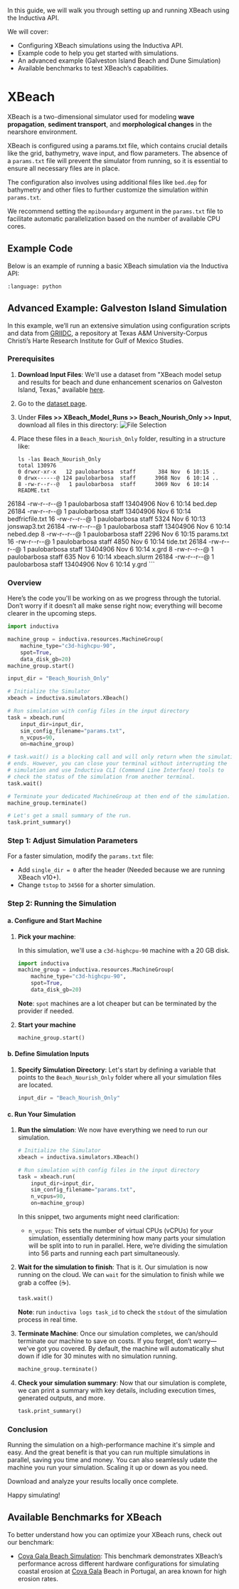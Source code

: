 In this guide, we will walk you through setting up and running XBeach using 
the Inductiva API. 

We will cover:

- Configuring XBeach simulations using the Inductiva API.
- Example code to help you get started with simulations.
- An advanced example (Galveston Island Beach and Dune Simulation)
- Available benchmarks to test XBeach’s capabilities.


# XBeach

XBeach is a two-dimensional simulator used for modeling **wave propagation**, 
**sediment transport**, and **morphological changes** in the nearshore environment. 

XBeach is configured using a params.txt file, which contains crucial details 
like the grid, bathymetry, wave input, and flow parameters. The absence 
of a `params.txt` file will prevent the simulator from running, so it is 
essential to ensure all necessary files are in place.

The configuration also involves using additional files like `bed.dep` for 
bathymetry and other files to further customize the simulation within 
`params.txt`. 

We recommend setting the `mpiboundary` argument in the `params.txt` file 
to facilitate automatic parallelization based on the number of available 
CPU cores.

## Example Code

Below is an example of running a basic XBeach simulation via the Inductiva 
API:

```{literalinclude} ../../examples/xbeach/xbeach.py
:language: python
```

## Advanced Example: Galveston Island Simulation

In this example, we’ll run an extensive simulation using configuration scripts and data from [GRIIDC](https://www.griidc.org/), a repository at Texas A&M University-Corpus Christi’s Harte Research Institute for Gulf of Mexico Studies.

### Prerequisites

1. **Download Input Files**: We'll use a dataset from "XBeach model setup and results for beach and dune enhancement scenarios on Galveston Island, Texas," available [here](https://data.griidc.org/data/HI.x833.000:0001).

1. Go to the [dataset page](https://data.griidc.org/data/HI.x833.000:0001#individual-files).
2. Under **Files >> XBeach_Model_Runs >> Beach_Nourish_Only >> Input**, download all files in this directory:
   ![File Selection](xbeach_source_files.png)
3. Place these files in a `Beach_Nourish_Only` folder, resulting in a structure like:

	```
	ls -las Beach_Nourish_Only 
	total 130976
    0 drwxr-xr-x   12 paulobarbosa  staff       384 Nov  6 10:15 .
    0 drwx------@ 124 paulobarbosa  staff      3968 Nov  6 10:14 ..
    8 -rw-r--r--@   1 paulobarbosa  staff      3069 Nov  6 10:14 README.txt
26184 -rw-r--r--@   1 paulobarbosa  staff  13404906 Nov  6 10:14 bed.dep
26184 -rw-r--r--@   1 paulobarbosa  staff  13404906 Nov  6 10:14 bedfricfile.txt
   16 -rw-r--r--@   1 paulobarbosa  staff      5324 Nov  6 10:13 jonswap3.txt
26184 -rw-r--r--@   1 paulobarbosa  staff  13404906 Nov  6 10:14 nebed.dep
    8 -rw-r--r--@   1 paulobarbosa  staff      2296 Nov  6 10:15 params.txt
   16 -rw-r--r--@   1 paulobarbosa  staff      4850 Nov  6 10:14 tide.txt
26184 -rw-r--r--@   1 paulobarbosa  staff  13404906 Nov  6 10:14 x.grd
    8 -rw-r--r--@   1 paulobarbosa  staff       635 Nov  6 10:14 xbeach.slurm
26184 -rw-r--r--@   1 paulobarbosa  staff  13404906 Nov  6 10:14 y.grd
	```

### Overview

Here’s the code you'll be working on as we progress through the tutorial. Don’t
worry if it doesn’t all make sense right now; everything will become clearer
in the upcoming steps.

```python
import inductiva

machine_group = inductiva.resources.MachineGroup(
    machine_type="c3d-highcpu-90",
    spot=True,
    data_disk_gb=20)
machine_group.start()

input_dir = "Beach_Nourish_Only"

# Initialize the Simulator
xbeach = inductiva.simulators.XBeach()

# Run simulation with config files in the input directory
task = xbeach.run(
    input_dir=input_dir,
    sim_config_filename="params.txt",
    n_vcpus=90,
    on=machine_group)

# task.wait() is a blocking call and will only return when the simulation
# ends. However, you can close your terminal without interrupting the 
# simulation and use Inductiva CLI (Command Line Interface) tools to
# check the status of the simulation from another terminal.
task.wait()

# Terminate your dedicated MachineGroup at then end of the simulation.
machine_group.terminate()

# Let's get a small summary of the run.
task.print_summary()
```

### Step 1: Adjust Simulation Parameters
For a faster simulation, modify the `params.txt` file:

- Add `single_dir = 0` after the header (Needed because we are running XBeach v10+).
- Change `tstop` to `34560` for a shorter simulation.


### Step 2: Running the Simulation

#### a. Configure and Start Machine

1. **Pick your machine**:

	In this simulation, we'll use a `c3d-highcpu-90` machine with a 20 GB disk.
	

	```python
	import inductiva
	machine_group = inductiva.resources.MachineGroup(
		machine_type="c3d-highcpu-90",
		spot=True,
		data_disk_gb=20)
	```
	**Note**: `spot` machines are a lot cheaper but can be terminated by the
	provider if needed.

2. **Start your machine**
	```python
	machine_group.start()
	```

#### b. Define Simulation Inputs

1. **Specify Simulation Directory**:
	Let's start by defining a variable that points to the `Beach_Nourish_Only`
	folder where all your simulation files are located.

	```python
	input_dir = "Beach_Nourish_Only"
	```

#### c. Run Your Simulation

1. **Run the simulation**:
	We now have everything we need to run our simulation.
	```python
	# Initialize the Simulator
	xbeach = inductiva.simulators.XBeach()

	# Run simulation with config files in the input directory
	task = xbeach.run(
		input_dir=input_dir,
		sim_config_filename="params.txt",
		n_vcpus=90,
		on=machine_group)
	```

	In this snippet, two arguments might need clarification:

	- `n_vcpus`: This sets the number of virtual CPUs (vCPUs) for your simulation,
	essentially determining how many parts your simulation will be split into to
	run in parallel. Here, we’re dividing the simulation into 56 parts and running
	each part simultaneously.


2. **Wait for the simulation to finish**:
	That is it. Our simulation is now running on the cloud. We can `wait` for the
	simulation to finish while we grab a coffee (☕️).
	```python
	task.wait()
	```
	**Note**: run `inductiva logs task_id` to check the `stdout` of the simulation
	process in real time.

3. **Terminate Machine**:
	Once our simulation completes, we can/should terminate our machine to save on costs.
	If you forget, don’t worry—we’ve got you covered. By default, the machine will 
	automatically shut down if idle for 30 minutes with no simulation running.


	```python
	machine_group.terminate()
	```

4. **Check your simulation summary**:
	Now that our simulation is complete, we can print a summary with key details, 
	including execution times, generated outputs, and more.

	```python
	task.print_summary()
	```

### Conclusion

Running the simulation on a high-performance machine it's simple and easy. And the great benefit is that you can run multiple simulations in parallel, saving you time and money. You can also seamlessly udate the machine you run your simulation. Scaling it up or down as you need. 

Download and analyze your results locally once complete. 

Happy simulating!

## Available Benchmarks for XBeach

To better understand how you can optimize your XBeach runs, check out 
our benchmark:

- [Cova Gala Beach Simulation](https://benchmarks.inductiva.ai/Xbeach/cova_gala/): 
This benchmark demonstrates XBeach’s performance across different 
hardware configurations for simulating coastal erosion at [Cova Gala](https://www.visitportugal.com/pt-pt/content/praia-da-cova-gala) Beach 
in Portugal, an area known for high erosion rates.
